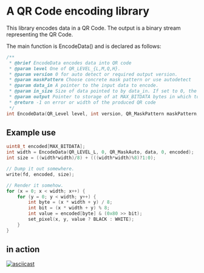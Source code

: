 # A QR Code encoding library

This library encodes data in a QR Code.
The output is a binary stream representing the QR Code.

The main function is EncodeData() and is declared as follows:

```c++
/**
 * @brief EncodeData encodes data into QR code
 * @param level One of QR_LEVEL_{L,M,Q,H}.
 * @param version 0 for auto detect or required output version.
 * @param maskPattern Choose concrete mask pattern or use autodetect
 * @param data_in A pointer to the input data to encode.
 * @param in_size Size of data pointed to by data_in. If set to 0, the function will interpret source as a NUL terminated string.
 * @param output Pointer to storage of at MAX_BITDATA bytes in which to store produced data.
 * @return -1 on error or width of the produced QR code
 */
int EncodeData(QR_Level level, int version, QR_MaskPattern maskPattern, const char* data_in, size_t in_size, unsigned char* output);
```
## Example use

```c++
uint8_t encoded[MAX_BITDATA];
int width = EncodeData(QR_LEVEL_L, 0, QR_MaskAuto, data, 0, encoded);
int size = ((width*width)/8) + (((width*width)%8)?1:0);

// Dump it out somewhere.
write(fd, encoded, size);

// Render it somehow.
for (x = 0; x < width; x++) {
	for (y = 0; y < width; y++) {
		int byte = (x * width + y) / 8;
		int bit = (x * width + y) % 8;
		int value = encoded[byte] & (0x80 >> bit);
		set_pixel(x, y, value ? BLACK : WHITE);
	}
}
```
## in action
[![asciicast](https://asciinema.org/a/Mn3hwE4AzSZks7a67ra8ofqlh.png)](https://asciinema.org/a/3Nd3kf8cRvLjgLEdMHitDMrP5)


